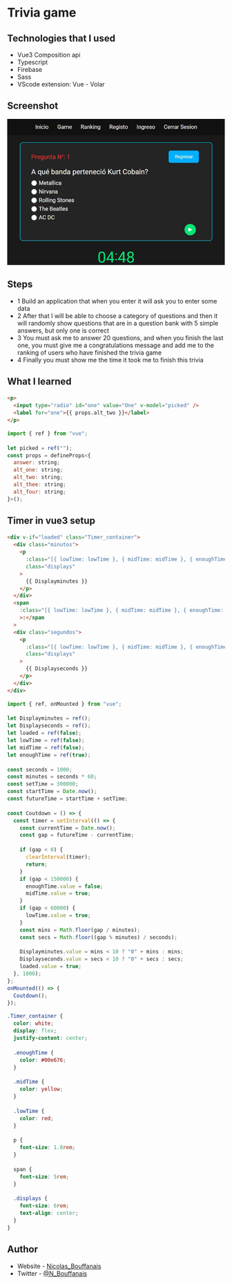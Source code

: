 # Trivia game

## Technologies that I used

- Vue3 Composition api
- Typescript
- Firebase
- Sass
- VScode extension: Vue - Volar

## Screenshot

![solution](./src/assets/trivia.JPG)

## Steps

- 1 Build an application that when you enter it will ask you to enter some data
- 2 After that I will be able to choose a category of questions and then it will randomly show questions that are in a question bank with 5 simple answers, but only one is correct
- 3 You must ask me to answer 20 questions, and when you finish the last one, you must give me a congratulations message and add me to the ranking of users who have finished the trivia game
- 4 Finally you must show me the time it took me to finish this trivia

## What I learned

```html
<p>
  <input type="radio" id="one" value="One" v-model="picked" />
  <label for="one">{{ props.alt_two }}</label>
</p>
```

```js
import { ref } from "vue";

let picked = ref("");
const props = defineProps<{
  answer: string;
  alt_one: string;
  alt_two: string;
  alt_thee: string;
  alt_four: string;
}>();
```

## Timer in vue3 setup

```html
<div v-if="loaded" class="Timer_container">
  <div class="minutos">
    <p
      :class="[{ lowTime: lowTime }, { midTime: midTime }, { enoughTime: enoughTime }]"
      class="displays"
    >
      {{ Displayminutes }}
    </p>
  </div>
  <span
    :class="[{ lowTime: lowTime }, { midTime: midTime }, { enoughTime: enoughTime }]"
    >:</span
  >
  <div class="segundos">
    <p
      :class="[{ lowTime: lowTime }, { midTime: midTime }, { enoughTime: enoughTime }]"
      class="displays"
    >
      {{ Displayseconds }}
    </p>
  </div>
</div>
```

```js
import { ref, onMounted } from "vue";

let Displayminutes = ref();
let Displayseconds = ref();
let loaded = ref(false);
let lowTime = ref(false);
let midTime = ref(false);
let enoughTime = ref(true);

const seconds = 1000;
const minutes = seconds * 60;
const setTime = 300000;
const startTime = Date.now();
const futureTime = startTime + setTime;

const Coutdown = () => {
  const timer = setInterval(() => {
    const currentTime = Date.now();
    const gap = futureTime - currentTime;

    if (gap < 0) {
      clearInterval(timer);
      return;
    }
    if (gap < 150000) {
      enoughTime.value = false;
      midTime.value = true;
    }
    if (gap < 60000) {
      lowTime.value = true;
    }
    const mins = Math.floor(gap / minutes);
    const secs = Math.floor((gap % minutes) / seconds);

    Displayminutes.value = mins < 10 ? "0" + mins : mins;
    Displayseconds.value = secs < 10 ? "0" + secs : secs;
    loaded.value = true;
  }, 1000);
};
onMounted(() => {
  Coutdown();
});
```

```scss
.Timer_container {
  color: white;
  display: flex;
  justify-content: center;

  .enoughTime {
    color: #00e676;
  }

  .midTime {
    color: yellow;
  }

  .lowTime {
    color: red;
  }

  p {
    font-size: 1.8rem;
  }

  span {
    font-size: 5rem;
  }

  .displays {
    font-size: 6rem;
    text-align: center;
  }
}
```

## Author

- Website - [Nicolas_Bouffanais](https://nicolas-bouffanais.vercel.app/src/index.html)
- Twitter - [@N_Bouffanais](https://twitter.com/N_Bouffanais)
